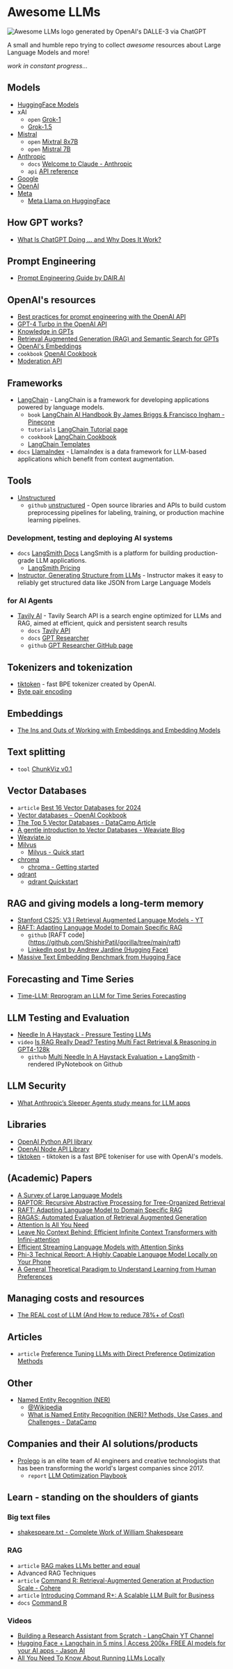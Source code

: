 # Awesome LLMs

![Awesome LLMs logo generated by OpenAI's DALLE-3 via ChatGPT](img/awesome_llms_1.webp)

A small and humble repo trying to collect *awesome* resources about Large Language Models and more!

*work in constant progress...*

## Models

- [HuggingFace Models](https://huggingface.co/models)
- xAI
  - `open` [Grok-1](https://x.ai/blog/grok-os)
  - [Grok-1.5](https://x.ai/blog/grok-1.5)
- [Mistral](https://mistral.ai/technology/#models)
  - `open` [Mixtral 8x7B]()
  - `open` [Mistral 7B]()
- [Anthropic](https://www.anthropic.com/)
  - `docs` [Welcome to Claude - Anthropic](https://docs.anthropic.com/claude/docs/intro-to-claude)
  - `api` [API reference](https://docs.anthropic.com/claude/reference/getting-started-with-the-api)
- [Google]()
- [OpenAI]()
- [Meta]()
  - [Meta Llama on HuggingFace](https://huggingface.co/meta-llama)

## How GPT works?

- [What Is ChatGPT Doing … and Why Does It Work?](https://writings.stephenwolfram.com/2023/02/what-is-chatgpt-doing-and-why-does-it-work/)

## Prompt Engineering

- [Prompt Engineering Guide by DAIR.AI](https://www.promptingguide.ai/)

## OpenAI's resources

- [Best practices for prompt engineering with the OpenAI API](https://help.openai.com/en/articles/6654000-best-practices-for-prompt-engineering-with-the-openai-api)
- [GPT-4 Turbo in the OpenAI API](https://help.openai.com/en/articles/8555510-gpt-4-turbo-in-the-openai-api)
- [Knowledge in GPTs](https://help.openai.com/en/articles/8843948-knowledge-in-gpts)
- [Retrieval Augmented Generation (RAG) and Semantic Search for GPTs](https://help.openai.com/en/articles/8868588-retrieval-augmented-generation-rag-and-semantic-search-for-gpts)
- [OpenAI's Embeddings](https://platform.openai.com/docs/guides/embeddings)
- `cookbook` [OpenAI Cookbook](https://cookbook.openai.com/)
- [Moderation API](https://platform.openai.com/docs/guides/moderation/overview)

## Frameworks

- [LangChain](https://python.langchain.com/docs/get_started/introduction) - LangChain is a framework for developing applications powered by language models.
  - `book` [LangChain AI Handbook By James Briggs & Francisco Ingham - Pinecone](https://www.pinecone.io/learn/series/langchain/)
  - `tutorials` [LangChain Tutorial page](https://python.langchain.com/docs/additional_resources/tutorials)
  - `cookbook` [LangChain Cookbook](https://python.langchain.com/docs/additional_resources/tutorials)
  - [LangChain Templates](https://templates.langchain.com/#)
- `docs` [LlamaIndex](https://docs.llamaindex.ai/en/stable/) - LlamaIndex is a data framework for LLM-based applications which benefit from context augmentation.

## Tools

- [Unstructured](https://unstructured.io/)
  - `github` [unstructured](https://github.com/Unstructured-IO/unstructured) - Open source libraries and APIs to build custom preprocessing pipelines for labeling, training, or production machine learning pipelines.

### Development, testing and deploying AI systems

- `docs` [LangSmith Docs](https://docs.smith.langchain.com/) LangSmith is a platform for building production-grade LLM applications.
  - [LangSmith Pricing](https://docs.smith.langchain.com/pricing)
- [Instructor, Generating Structure from LLMs](https://jxnl.github.io/instructor/) - Instructor makes it easy to reliably get structured data like JSON from Large Language Models

### for AI Agents

- [Tavily AI](https://tavily.com/) - Tavily Search API is a search engine optimized for LLMs and RAG, aimed at efficient, quick and persistent search results
  - `docs` [Tavily API](https://docs.tavily.com/docs/tavily-api/introduction)
  - `docs` [GPT Researcher](https://docs.tavily.com/docs/gpt-researcher/introduction)
  - `github` [GPT Researcher GitHub page](https://github.com/assafelovic/gpt-researcher)

## Tokenizers and tokenization

- [tiktoken](https://github.com/openai/tiktoken) - fast BPE tokenizer created by OpenAI.
- [Byte pair encoding](https://en.wikipedia.org/wiki/Byte_pair_encoding)

## Embeddings

- [The Ins and Outs of Working with Embeddings and Embedding Models](https://www.linkedin.com/comm/pulse/ins-outs-working-embeddings-embedding-models-towards-data-science-mizmc)

## Text splitting

- `tool` [ChunkViz v0.1](https://chunkviz.up.railway.app/)

## Vector Databases

- `article` [Best 16 Vector Databases for 2024](https://lakefs.io/blog/12-vector-databases-2023/)
- [Vector databases - OpenAI Cookbook](https://cookbook.openai.com/examples/vector_databases/readme)
- [The Top 5 Vector Databases - DataCamp Article](https://www.datacamp.com/blog/the-top-5-vector-databases)
- [A gentle introduction to Vector Databases - Weaviate Blog](https://weaviate.io/blog/what-is-a-vector-database)
- [Weaviate.io](https://weaviate.io/)
- [Milvus](https://github.com/milvus-io/milvus)
  - [Milvus - Quick start](https://milvus.io/docs/quickstart.md)
- [chroma](https://github.com/chroma-core/chroma)
  - [chroma - Getting started](https://docs.trychroma.com/getting-started)
- [qdrant](https://github.com/qdrant/qdrant)
  - [qdrant Quickstart](https://qdrant.tech/documentation/quick-start/)

## RAG and giving models a long-term memory

- [Stanford CS25: V3 I Retrieval Augmented Language Models - YT](https://youtu.be/mE7IDf2SmJg?si=VoUHzA2guAuskkb8)
- [RAFT: Adapting Language Model to Domain Specific RAG](https://huggingface.co/papers/2403.10131)
  - `github` [RAFT code] (https://github.com/ShishirPatil/gorilla/tree/main/raft)
  - [LinkedIn post by Andrew Jardine (Hugging Face)](https://www.linkedin.com/posts/andrew-iain-jardine_llms-llm-gpt3-activity-7175859531439099904-Rxbf?utm_source=share&utm_medium=member_desktop)
- [Massive Text Embedding Benchmark from Hugging Face](https://github.com/embeddings-benchmark/mteb)

## Forecasting and Time Series

- [Time-LLM: Reprogram an LLM for Time Series Forecasting](https://towardsdatascience.com/time-llm-reprogram-an-llm-for-time-series-forecasting-e2558087b8ac)

## LLM Testing and Evaluation

- [Needle In A Haystack - Pressure Testing LLMs](https://github.com/gkamradt/LLMTest_NeedleInAHaystack)
- `video` [Is RAG Really Dead? Testing Multi Fact Retrieval & Reasoning in GPT4-128k](https://youtu.be/UlmyyYQGhzc?si=37a06MISPrwdm0Fd)
  - `github` [Multi Needle In A Haystack Evaluation + LangSmith](https://github.com/gkamradt/LLMTest_NeedleInAHaystack/blob/main/viz/CreateVisFromLangSmithTesting.ipynb) - rendered IPyNotebook on Github

## LLM Security

- [What Anthropic’s Sleeper Agents study means for LLM apps](https://bdtechtalks.com/2024/01/17/anthropic-llm-backdoor/)

## Libraries

- [OpenAI Python API library](https://github.com/openai/openai-python)
- [OpenAI Node API Library](https://github.com/openai/openai-node)
- [tiktoken](https://github.com/openai/tiktoken) - tiktoken is a fast BPE tokeniser for use with OpenAI's models.

## (Academic) Papers

- [A Survey of Large Language Models](https://arxiv.org/abs/2303.18223)
- [RAPTOR: Recursive Abstractive Processing for Tree-Organized Retrieval](https://arxiv.org/html/2401.18059v1)
- [RAFT: Adapting Language Model to Domain Specific RAG](https://arxiv.org/abs/2403.10131)
- [RAGAS: Automated Evaluation of Retrieval Augmented Generation](https://arxiv.org/abs/2309.15217)
- [Attention Is All You Need](https://arxiv.org/abs/1706.03762)
- [Leave No Context Behind: Efficient Infinite Context Transformers with Infini-attention](https://arxiv.org/abs/2404.07143)
- [Efficient Streaming Language Models with Attention Sinks](https://hanlab.mit.edu/projects/streamingllm)
- [Phi-3 Technical Report: A Highly Capable Language Model Locally on Your Phone](https://arxiv.org/abs/2404.14219)
- [A General Theoretical Paradigm to Understand Learning from Human Preferences](https://arxiv.org/pdf/2310.12036.pdf)

## Managing costs and resources

- [The REAL cost of LLM (And How to reduce 78%+ of Cost)](https://www.youtube.com/watch?v=lHxl5SchjPA)

## Articles

- `article` [Preference Tuning LLMs with Direct Preference Optimization Methods](https://huggingface.co/blog/pref-tuning)

## Other

- [Named Entity Recognition (NER)](https://www.techtarget.com/whatis/definition/named-entity-recognition-NER)
  - [@Wikipedia](https://en.wikipedia.org/wiki/Named-entity_recognition)
  - [What is Named Entity Recognition (NER)? Methods, Use Cases, and Challenges - DataCamp](https://www.datacamp.com/blog/what-is-named-entity-recognition-ner)

## Companies and their AI solutions/products

- [Prolego](https://www.prolego.com/) is an elite team of AI engineers and creative technologists that has been transforming the world's largest companies since 2017.
  - `report` [LLM Optimization Playbook](https://www.prolego.com/reports/llm-optimization-playbook)

## Learn - standing on the shoulders of giants

### Big text files

- [shakespeare.txt - Complete Work of William Shakespeare](https://ocw.mit.edu/ans7870/6/6.006/s08/lecturenotes/files/t8.shakespeare.txt)

### RAG

- `article` [RAG makes LLMs better and equal](https://www.pinecone.io/blog/rag-study/)
- Advanced RAG Techniques
- `article` [Command R: Retrieval-Augmented Generation at Production Scale - Cohere](https://txt.cohere.com/command-r/?_gl=1*f9vdlk*_ga*MTE0MjI2MTg5MS4xNzEyMDQ1MTM1*_ga_CRGS116RZS*MTcxMjkxMDY5My41LjEuMTcxMjkxMDcwOC40NS4wLjA.)
- `article` [Introducing Command R+: A Scalable LLM Built for Business](https://txt.cohere.com/command-r-plus-microsoft-azure/?_gl=1*15a92us*_ga*MTE0MjI2MTg5MS4xNzEyMDQ1MTM1*_ga_CRGS116RZS*MTcxMjkxMDY5My41LjEuMTcxMjkxMDcwOC40NS4wLjA.)
- `docs` [Command R](https://docs.cohere.com/docs/command-r?_gl=1*1aqrxuq*_gcl_au*MjE0MzUwODM4NS4xNzEyMDQ1MTQy*_ga*MTE0MjI2MTg5MS4xNzEyMDQ1MTM1*_ga_CRGS116RZS*MTcxMjkxMDY5My41LjEuMTcxMjkxMDcwOC40NS4wLjA.)

### Videos

- [Building a Research Assistant from Scratch - LangChain YT Channel](https://youtu.be/DjuXACWYkkU?feature=shared)
- [Hugging Face + Langchain in 5 mins | Access 200k+ FREE AI models for your AI apps - Jason AI](https://youtu.be/_j7JEDWuqLE?feature=shared)
- [All You Need To Know About Running LLMs Locally](https://youtu.be/XwL_cRuXM2E?si=2dUtyb1FtTXrRMnt)
